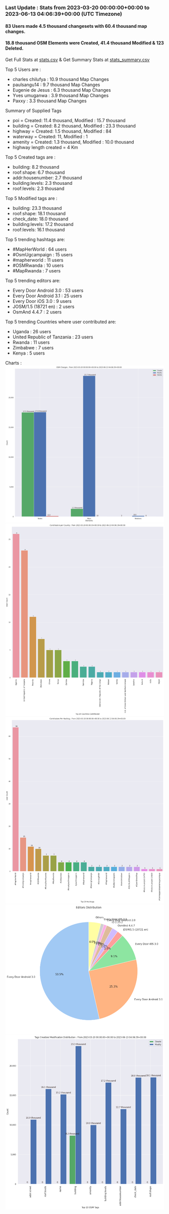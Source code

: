 ### Last Update : Stats from 2023-03-20 00:00:00+00:00 to 2023-06-13 04:06:39+00:00 (UTC Timezone)

#### 83 Users made 4.5 thousand changesets with 60.4 thousand map changes.
#### 18.8 thousand OSM Elements were Created, 41.4 thousand Modified & 123 Deleted.
Get Full Stats at [stats.csv](/stats/mapherworld/Daily/stats.csv)
 & Get Summary Stats at [stats_summary.csv](/stats/mapherworld/Daily/stats_summary.csv)

Top 5 Users are : 
- charles chilufya : 10.9 thousand Map Changes
- paulsangu14 : 9.7 thousand Map Changes
- Eugenie de Jesus : 6.3 thousand Map Changes
- Yves umuganwa : 3.9 thousand Map Changes
- Paxxy : 3.3 thousand Map Changes

Summary of Supplied Tags
- poi = Created: 11.4 thousand, Modified : 15.7 thousand
- building = Created: 8.2 thousand, Modified : 23.3 thousand
- highway = Created: 1.5 thousand, Modified : 84
- waterway = Created: 11, Modified : 1
- amenity = Created: 1.3 thousand, Modified : 10.0 thousand
- highway length created = 4 Km


Top 5 Created tags are :
- building: 8.2 thousand
- roof:shape: 6.7 thousand
- addr:housenumber: 2.7 thousand
- building:levels: 2.3 thousand
- roof:levels: 2.3 thousand


Top 5 Modified tags are :
- building: 23.3 thousand
- roof:shape: 18.1 thousand
- check_date: 18.0 thousand
- building:levels: 17.2 thousand
- roof:levels: 16.1 thousand


Top 5 trending hashtags are:
- #MapHerWorld : 64 users
- #OsmUgcampaign : 15 users
- #mapherworld : 11 users
- #OSMRwanda : 10 users
- #MapRwanda : 7 users


Top 5 trending editors are:
- Every Door Android 3.0 : 53 users
- Every Door Android 3.1 : 25 users
- Every Door iOS 3.0 : 9 users
- JOSM/1.5 (18721 en) : 2 users
- OsmAnd 4.4.7 : 2 users


Top 5 trending Countries where user contributed are:
- Uganda : 26 users
- United Republic of Tanzania : 23 users
- Rwanda : 11 users
- Zimbabwe : 7 users
- Kenya : 5 users


 Charts : 
![Alt text](./stats_osm_changes.png) 
![Alt text](./stats_users_per_country.png) 
![Alt text](./stats_users_per_hashtag.png) 
![Alt text](./stats_editors_pie_chart.png) 
![Alt text](./stats_tags.png) 
